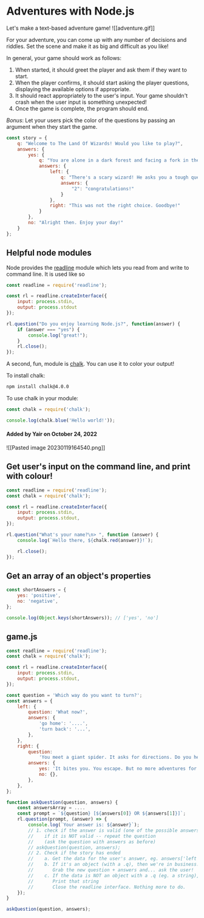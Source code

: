 # Adventures with Node.js

Let's make a text-based adventure game!
![[adventure.gif]]

For your adventure, you can come up with any number of decisions and riddles. Set the scene and make it as big and difficult as you like!

In general, your game should work as follows:

1.  When started, it should greet the player and ask them if they want to start.
2.  When the player confirms, it should start asking the player questions, displaying the available options if appropriate.
3.  It should react appropriately to the user's input. Your game shouldn't crash when the user input is something unexpected!
4.  Once the game is complete, the program should end.

_Bonus_: Let your users pick the color of the questions by passing an argument when they start the game.
```js
const story = {
    q: "Welcome to The Land Of Wizards! Would you like to play?",
    answers: {
        yes: {
            q: "You are alone in a dark forest and facing a fork in the road. Which direction do you turn?",
            answers: {
                left: {
                    q: "There's a scary wizard! He asks you a tough question. What's 1+1?",
                    answers: {
                        "2": "congratulations!"
                    }
                },
                right: "This was not the right choice. Goodbye!"
            }
        },
        no: "Alright then. Enjoy your day!"
    }
};
```

## Helpful node modules

Node provides the [readline](https://nodejs.org/api/readline.html) module which lets you read from and write to command line. It is used like so

```js
const readline = require('readline');

const rl = readline.createInterface({
    input: process.stdin,
    output: process.stdout
});

rl.question("Do you enjoy learning Node.js?", function(answer) {
    if (answer === "yes") {
        console.log("great!");
    }
    rl.close();
});
```

A second, fun, module is [chalk](https://www.npmjs.com/package/chalk). You can use it to color your output!

To install chalk:

```bash
npm install chalk@4.0.0
```

To use chalk in your module:

```js
const chalk = require('chalk');

console.log(chalk.blue('Hello world!'));
```

#### Added by **Yair** on October 24, 2022
![[Pasted image 20230119164540.png]]

## Get user's input on the command line, and print with colour!

```js
const readline = require('readline');
const chalk = require('chalk');

const rl = readline.createInterface({
    input: process.stdin,
    output: process.stdout,
});

rl.question("What's your name?\n> ", function (answer) {
    console.log(`Hello there, ${chalk.red(answer)}!`);

    rl.close();
});
```

## Get an array of an object's properties

```js
const shortAnswers = {
    yes: 'positive',
    no: 'negative',
};

console.log(Object.keys(shortAnswers)); // ['yes', 'no']
```

## game.js

```js
const readline = require('readline');
const chalk = require('chalk');

const rl = readline.createInterface({
    input: process.stdin,
    output: process.stdout,
});

const question = 'Which way do you want to turn?';
const answers = {
    left: {
        question: 'What now?',
        answers: {
            'go home': '....',
            'turn back': '...',
        },
    },
    right: {
        question:
            'You meet a giant spider. It asks for directions. Do you help it?',
        answers: {
            yes: 'It bites you. You escape. But no more adventures for you today',
            no: {},
        },
    },
};

function askQuestion(question, answers) {
    const answersArray = ....
    const prompt = `${question} [${answers[0]} OR ${answers[1]}]`;
    rl.question(prompt, (answer) => {
        console.log(`Your answer is: ${answer}`);
        // 1. check if the answer is valid (one of the possible answers)
        //    if it is NOT valid -- repeat the question
        //    (ask the question with answers as before)
        // askQuestion(question, answers);
        // 2. Check if the story has ended
        //    a. Get the data for the user's answer, eg. answers['left']
        //    b. If it's an object (with a .q), then we're in business!
        //       Grab the new question + answers and... ask the user!
        //    c. If the data is NOT an object with a .q (eg. a string),
        //       Print that string
        //       Close the readline interface. Nothing more to do.
    });
}

askQuestion(question, answers);
```